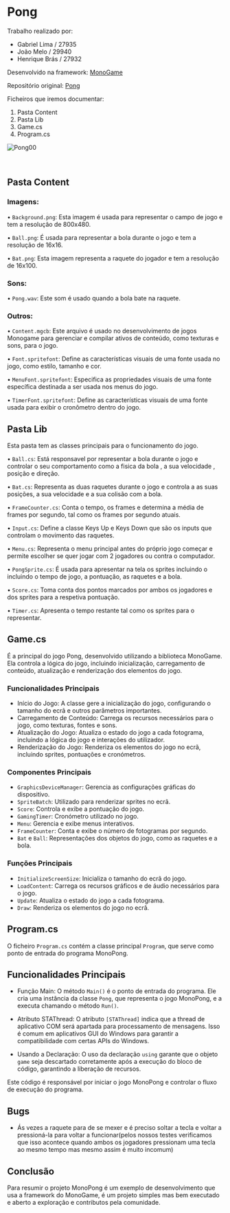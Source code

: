 # Pong

Trabalho realizado por:
- Gabriel Lima / 27935
- João Melo / 29940
- Henrique Brás / 27932

Desenvolvido na framework: [MonoGame](https://monogame.net/)

Repositório original: [Pong](https://github.com/ChrisChou-freeman/PongMonoGameExample)

Ficheiros que iremos documentar: 

1. Pasta Content
2. Pasta Lib
3. Game.cs
4. Program.cs
   

![Pong00](https://media3.giphy.com/media/v1.Y2lkPTc5MGI3NjExZmk1NTZ3ZHVjY3VreHl2aHRsamZ1eW91ZXBkYjJhOTYwY3lscDR5NiZlcD12MV9pbnRlcm5hbF9naWZfYnlfaWQmY3Q9Zw/aTGwuEFyg6d8c/giphy.gif)

 
## Pasta Content

### Imagens:

• `Background.png`: Esta imagem é usada para representar o campo de jogo e tem a resolução de 800x480.

• `Ball.png`: É usada para representar a bola durante o jogo e tem a resolução de 16x16.

• `Bat.png`: Esta imagem representa a raquete do jogador e tem a resolução de 16x100.

### Sons:
• `Pong.wav`: Este som é usado quando a bola bate na raquete.

 ### Outros:

• `Content.mgcb`: Este arquivo é usado no desenvolvimento de jogos Monogame para gerenciar e compilar ativos de conteúdo, como texturas e sons, para o jogo.

• `Font.spritefont`: Define as características visuais de uma fonte usada no jogo, como estilo, tamanho e cor.

• `MenuFont.spritefont`: Especifica as propriedades visuais de uma fonte específica destinada a ser usada nos menus do jogo.

• `TimerFont.spritefont`: Define as características visuais de uma fonte usada para exibir o cronômetro dentro do jogo.


## Pasta Lib

 Esta pasta tem as classes principais para o funcionamento do jogo.

• `Ball.cs`: Está responsavel por representar a bola durante o jogo e controlar o seu comportamento como a fisica da bola , a sua velocidade , posição e direção.

• `Bat.cs`: Representa as duas raquetes durante o jogo e controla a as suas posições, a sua velocidade e a sua colisão com a bola.

• `FrameCounter.cs`: Conta o tempo, os frames e determina a média de frames por segundo, tal como os frames por segundo atuais.

• `Input.cs`: Define a classe Keys Up e Keys Down que são os inputs que controlam o movimento das raquetes.

• `Menu.cs`: Representa o menu principal antes do próprio jogo começar e permite escolher se quer jogar com 2 jogadores ou contra o computador.

• `PongSprite.cs`: É usada para apresentar na tela os sprites incluindo o incluindo o tempo de jogo, a pontuação, as raquetes e a bola.

• `Score.cs`: Toma conta dos pontos marcados por ambos os jogadores e dos sprites para a respetiva pontuação.

• `Timer.cs`: Apresenta o tempo restante tal como os sprites para o representar.


## Game.cs

É a principal do jogo Pong, desenvolvido utilizando a biblioteca MonoGame. Ela controla a lógica do jogo, incluindo inicialização, carregamento de conteúdo, atualização e renderização dos elementos do jogo.

### Funcionalidades Principais

- Início do Jogo: A classe gere a inicialização do jogo, configurando o tamanho do ecrã e outros parâmetros importantes.
- Carregamento de Conteúdo: Carrega os recursos necessários para o jogo, como texturas, fontes e sons.
- Atualização do Jogo: Atualiza o estado do jogo a cada fotograma, incluindo a lógica do jogo e interações do utilizador.
- Renderização do Jogo: Renderiza os elementos do jogo no ecrã, incluindo sprites, pontuações e cronómetros.

### Componentes Principais

- `GraphicsDeviceManager`: Gerencia as configurações gráficas do dispositivo.
- `SpriteBatch`: Utilizado para renderizar sprites no ecrã.
- `Score`: Controla e exibe a pontuação do jogo.
- `GamingTimer`: Cronómetro utilizado no jogo.
- `Menu`: Gerencia e exibe menus interativos.
- `FrameCounter`: Conta e exibe o número de fotogramas por segundo.
- `Bat` e `Ball`: Representações dos objetos do jogo, como as raquetes e a bola.

### Funções Principais

- `InitializeScreenSize`: Inicializa o tamanho do ecrã do jogo.
- `LoadContent`: Carrega os recursos gráficos e de áudio necessários para o jogo.
- `Update`: Atualiza o estado do jogo a cada fotograma.
- `Draw`: Renderiza os elementos do jogo no ecrã.

## Program.cs

O ficheiro `Program.cs` contém a classe principal `Program`, que serve como ponto de entrada do programa MonoPong.

## Funcionalidades Principais

- Função Main: O método `Main()` é o ponto de entrada do programa. Ele cria uma instância da classe `Pong`, que representa o jogo MonoPong, e a executa chamando o método `Run()`.

- Atributo STAThread: O atributo `[STAThread]` indica que a thread de aplicativo COM será apartada para processamento de mensagens. Isso é comum em aplicativos GUI do Windows para garantir a compatibilidade com certas APIs do Windows.

- Usando a Declaração: O uso da declaração `using` garante que o objeto `game` seja descartado corretamente após a execução do bloco de código, garantindo a liberação de recursos.

Este código é responsável por iniciar o jogo MonoPong e controlar o fluxo de execução do programa.

## Bugs

- Ás vezes a raquete para de se mexer e é preciso soltar a tecla e voltar a pressioná-la para voltar a funcionar(pelos nossos testes verificamos que isso acontece quando ambos os jogadores pressionam uma tecla ao mesmo tempo mas mesmo assim é muito incomum)


## Conclusão

Para resumir o projeto MonoPong é um exemplo de desenvolvimento que usa a framework do MonoGame, é um projeto simples mas bem executado e aberto a exploração e contributos pela comunidade.



